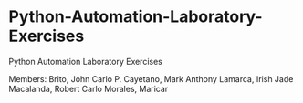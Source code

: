 # Python-Automation-Laboratory-Exercises
Python Automation Laboratory Exercises

Members:
Brito, John Carlo P.
Cayetano, Mark Anthony
Lamarca, Irish Jade
Macalanda, Robert Carlo
Morales, Maricar
